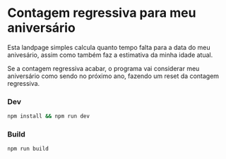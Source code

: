 # Contagem regressiva para meu aniversário

Esta landpage simples calcula quanto tempo falta para a data do meu anivesário,
assim como também faz a estimativa da minha idade atual.

Se a contagem regressiva acabar, o programa vai considerar meu aniversário como
sendo no próximo ano, fazendo um reset da contagem regressiva.

###  Dev

```sh
npm install && npm run dev
```
###  Build

```sh
npm run build
```

